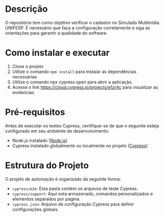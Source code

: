 # Descrição
O repositório tem como objetivo verificar o cadastro no Simulado Multimídia UNIFESP. É necessário que faça a configuração corretamente e siga as orientações para garantir a qualidade do software.

# Como instalar e executar
1. Clone o projeto
2. Utilize o comando `npm install` para instalar as dependências necessárias
3. Utilize o comando npx cypress open para abrir a aplicação. 
4. Acesse o link https://cloud.cypress.io/projects/e1zr4c para visualizar as evidencias



# Pré-requisitos
Antes de executar os testes Cypress, certifique-se de que o seguinte esteja configurado em seu ambiente de desenvolvimento:

- Node.js instalado ([Node.js](https://nodejs.org/))
- Cypress instalado globalmente ou localmente no projeto ([Cypress](https://www.cypress.io/))

# Estrutura do Projeto
O projeto de automação é organizado da seguinte forma:

- `cypress/e2e`: Esta pasta contém os arquivos de teste Cypress.
- `cypress/support`: Aqui esta armazenado, comandos personalizados e elementos separados por pagina.
- `cypress.json`: Arquivo de configuração Cypress para definir configurações globais.
